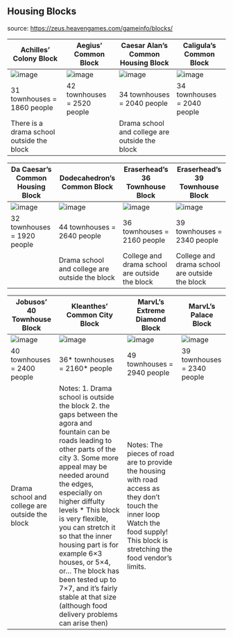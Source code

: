 ## Housing Blocks
source: https://zeus.heavengames.com/gameinfo/blocks/

| Achilles’ Colony Block | Aegius’ Common Block | Caesar Alan’s Common Housing Block | Caligula’s Common Block |
| - | - | - | - |
| ![image](https://github.com/kiwiAnton/zeus/assets/102251049/c08011e8-07f5-4351-94c9-4537a2279705) | ![image](https://github.com/kiwiAnton/zeus/assets/102251049/f88afd0f-4188-48cd-b549-87843c33d85d) | ![image](https://github.com/kiwiAnton/zeus/assets/102251049/706e5f73-bac1-4169-b03e-f8dfa2e96da0) | ![image](https://github.com/kiwiAnton/zeus/assets/102251049/be179b36-c414-4093-ba02-a17c654b90b1) |
| 31 townhouses = 1860 people | 42 townhouses = 2520 people | 34 townhouses = 2040 people | 34 townhouses = 2040 people |
| There is a drama school outside the block | | Drama school and college are outside the block | |

| Da Caesar’s Common Housing Block | Dodecahedron’s Common Block | Eraserhead’s 36 Townhouse Block | Eraserhead’s 39 Townhouse Block |
| - | - | - | - |
| ![image](https://github.com/kiwiAnton/zeus/assets/102251049/280389f8-645d-4e6e-9b71-4cd94d6a78ab) | ![image](https://github.com/kiwiAnton/zeus/assets/102251049/c0cdc0ba-75ca-4b27-a9db-7cb43514cbe2) | ![image](https://github.com/kiwiAnton/zeus/assets/102251049/9b851ecd-6fbd-4dbb-b58e-54ab940ebead) | ![image](https://github.com/kiwiAnton/zeus/assets/102251049/935b80aa-eb1a-4380-97e6-238c1e40cecc) |
| 32 townhouses = 1920 people | 44 townhouses = 2640 people | 36 townhouses = 2160 people | 39 townhouses = 2340 people |
| | Drama school and college are outside the block | College and drama school are outside the block | College and drama school are outside the block |

| Jobusos’ 40 Townhouse Block | Kleanthes’ Common City Block | MarvL’s Extreme Diamond Block | MarvL’s Palace Block |
| - | - | - | - |
| ![image](https://github.com/kiwiAnton/zeus/assets/102251049/0e389464-7f9f-49ea-a625-51d68f376daa) | ![image](https://github.com/kiwiAnton/zeus/assets/102251049/8491196b-cfba-4f6b-962b-c79d777aee66) | ![image](https://github.com/kiwiAnton/zeus/assets/102251049/70542d55-0d17-46c1-ac90-ba6be2995958) | ![image](https://github.com/kiwiAnton/zeus/assets/102251049/e17a8f28-93ac-4eab-9ee1-ca8374ffc144) |
| 40 townhouses = 2400 people | 36* townhouses = 2160* people | 49 townhouses = 2940 people | 39 townhouses = 2340 people |
| Drama school and college are outside the block | Notes: 1. Drama school is outside the block 2. the gaps between the agora and fountain can be roads leading to other parts of the city 3. Some more appeal may be needed around the edges, especially on higher diffulty levels * This block is very flexible, you can stretch it so that the inner housing part is for example 6×3 houses, or 5×4, or… The block has been tested up to 7×7, and it’s fairly stable at that size (although food delivery problems can arise then) | Notes: The pieces of road are to provide the housing with road access as they don’t touch the inner loop Watch the food supply! This block is stretching the food vendor’s limits. |
